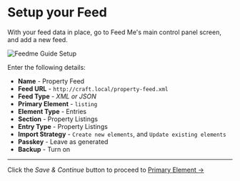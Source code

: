 # Setup your Feed

With your feed data in place, go to Feed Me's main control panel screen, and add a new feed.

![Feedme Guide Setup](../../screenshots/feedme-guide-setup.png)

Enter the following details:

- **Name** - Property Feed
- **Feed URL** - `http://craft.local/property-feed.xml`
- **Feed Type** - _XML or JSON_
- **Primary Element** - `listing`
- **Element Type** - Entries
- **Section** - Property Listings
- **Entry Type** - Property Listings
- **Import Strategy** - `Create new elements`, and `Update existing elements`
- **Passkey** - Leave as generated
- **Backup** - Turn on

* * *

Click the _Save & Continue_ button to proceed to [Primary Element →](docs:guides/importing-entries/primary-element)
